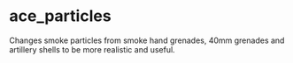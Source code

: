 ace_particles
==========

Changes smoke particles from smoke hand grenades, 40mm grenades and artillery shells to be more realistic and useful.
